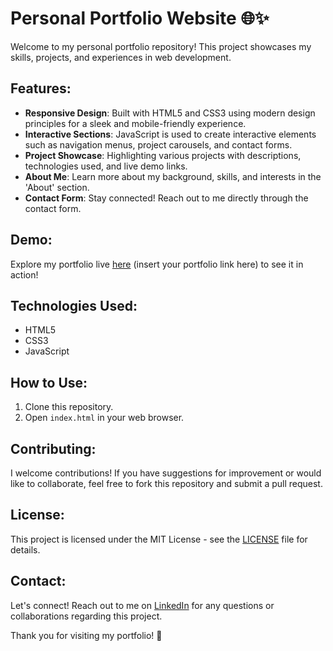 # Personal Portfolio Website 🌐✨

Welcome to my personal portfolio repository! This project showcases my skills, projects, and experiences in web development.

## Features:
- **Responsive Design**: Built with HTML5 and CSS3 using modern design principles for a sleek and mobile-friendly experience.
- **Interactive Sections**: JavaScript is used to create interactive elements such as navigation menus, project carousels, and contact forms.
- **Project Showcase**: Highlighting various projects with descriptions, technologies used, and live demo links.
- **About Me**: Learn more about my background, skills, and interests in the 'About' section.
- **Contact Form**: Stay connected! Reach out to me directly through the contact form.

## Demo:
Explore my portfolio live [here](#) (insert your portfolio link here) to see it in action!

## Technologies Used:
- HTML5
- CSS3
- JavaScript

## How to Use:
1. Clone this repository.
2. Open `index.html` in your web browser.

## Contributing:
I welcome contributions! If you have suggestions for improvement or would like to collaborate, feel free to fork this repository and submit a pull request.

## License:
This project is licensed under the MIT License - see the [LICENSE](LICENSE) file for details.

## Contact:
Let's connect! Reach out to me on [LinkedIn](https://www.linkedin.com/in/zamirbadi/) for any questions or collaborations regarding this project.

Thank you for visiting my portfolio! 🚀
